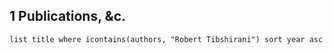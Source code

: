 
## 1 Publications, &c.
```dataview
list title where icontains(authors, "Robert Tibshirani") sort year asc
```